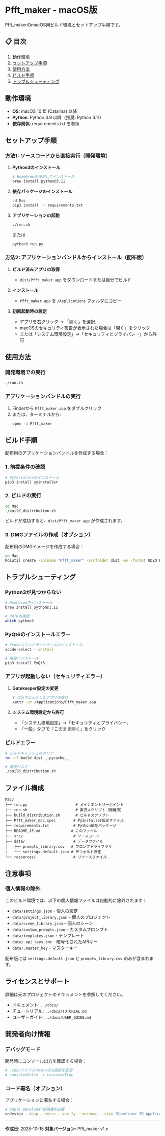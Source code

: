 # Pfft_maker - macOS版

Pfft_makerのmacOS用ビルド環境とセットアップ手順です。

## 📋 目次

1. [動作環境](#動作環境)
2. [セットアップ手順](#セットアップ手順)
3. [使用方法](#使用方法)
4. [ビルド手順](#ビルド手順)
5. [トラブルシューティング](#トラブルシューティング)

## 動作環境

- **OS**: macOS 10.15 (Catalina) 以降
- **Python**: Python 3.9 以降（推奨: Python 3.11）
- **依存関係**: requirements.txt を参照

## セットアップ手順

### 方法1: ソースコードから直接実行（開発環境）

1. **Python3のインストール**
   ```bash
   # Homebrewを使用してインストール
   brew install python@3.11
   ```

2. **依存パッケージのインストール**
   ```bash
   cd Mac
   pip3 install -r requirements.txt
   ```

3. **アプリケーションの起動**
   ```bash
   ./run.sh
   ```

   または

   ```bash
   python3 run.py
   ```

### 方法2: アプリケーションバンドルからインストール（配布版）

1. **ビルド済みアプリの取得**
   - `dist/Pfft_maker.app` をダウンロードまたは自分でビルド

2. **インストール**
   - `Pfft_maker.app` を `/Applications` フォルダにコピー

3. **初回起動時の設定**
   - アプリを右クリック → 「開く」を選択
   - macOSのセキュリティ警告が表示された場合は「開く」をクリック
   - または「システム環境設定」→「セキュリティとプライバシー」から許可

## 使用方法

### 開発環境での実行

```bash
./run.sh
```

### アプリケーションバンドルの実行

1. Finderから `Pfft_maker.app` をダブルクリック
2. または、ターミナルから:
   ```bash
   open -a Pfft_maker
   ```

## ビルド手順

配布用のアプリケーションバンドルを作成する場合：

### 1. 前提条件の確認

```bash
# PyInstallerのインストール
pip3 install pyinstaller
```

### 2. ビルドの実行

```bash
cd Mac
./build_distribution.sh
```

ビルドが成功すると、`dist/Pfft_maker.app` が作成されます。

### 3. DMGファイルの作成（オプション）

配布用のDMGイメージを作成する場合：

```bash
cd Mac
hdiutil create -volname "Pfft_maker" -srcfolder dist -ov -format UDZO Pfft_maker.dmg
```

## トラブルシューティング

### Python3が見つからない

```bash
# Homebrewでインストール
brew install python@3.11

# PATHの確認
which python3
```

### PyQt6のインストールエラー

```bash
# Xcodeコマンドラインツールのインストール
xcode-select --install

# 再度インストール
pip3 install PyQt6
```

### アプリが起動しない（セキュリティエラー）

1. **Gatekeeper設定の変更**
   ```bash
   # 自分でビルドしたアプリの場合
   xattr -cr /Applications/Pfft_maker.app
   ```

2. **システム環境設定から許可**
   - 「システム環境設定」→「セキュリティとプライバシー」
   - 「一般」タブで「このまま開く」をクリック

### ビルドエラー

```bash
# ビルドキャッシュのクリア
rm -rf build dist __pycache__

# 再度ビルド
./build_distribution.sh
```

## ファイル構成

```
Mac/
├── run.py                      # メインエントリーポイント
├── run.sh                      # 実行スクリプト（開発用）
├── build_distribution.sh       # ビルドスクリプト
├── Pfft_maker_mac.spec        # PyInstaller設定ファイル
├── requirements.txt           # Python依存パッケージ
├── README_JP.md              # このファイル
├── src/                       # ソースコード
├── data/                      # データファイル
│   ├── prompts_library.csv   # プロンプトライブラリ
│   └── settings.default.json # デフォルト設定
└── resources/                 # リソースファイル
```

## 注意事項

### 個人情報の除外

このビルド環境では、以下の個人情報ファイルは自動的に除外されます：

- `data/settings.json` - 個人の設定
- `data/project_library.json` - 個人のプロジェクト
- `data/scene_library.json` - 個人のシーン
- `data/custom_prompts.json` - カスタムプロンプト
- `data/templates.json` - テンプレート
- `data/.api_keys.enc` - 暗号化されたAPIキー
- `data/.master_key` - マスターキー

配布版には `settings.default.json` と `prompts_library.csv` のみが含まれます。

## ライセンスとサポート

詳細は元のプロジェクトのドキュメントを参照してください。

- ドキュメント: `../docs/`
- チュートリアル: `../docs/TUTORIAL.md`
- ユーザーガイド: `../docs/USER_GUIDE.md`

## 開発者向け情報

### デバッグモード

開発時にコンソール出力を確認する場合：

```bash
# .specファイルのconsole設定を変更
# console=False -> console=True
```

### コード署名（オプション）

アプリケーションに署名する場合：

```bash
# Apple Developer証明書が必要
codesign --deep --force --verify --verbose --sign "Developer ID Application: Your Name" dist/Pfft_maker.app
```

---

**作成日**: 2025-10-15
**対象バージョン**: Pfft_maker v1.x
